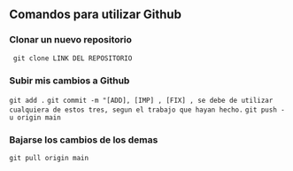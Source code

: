 ## Comandos para utilizar Github 

### Clonar un nuevo repositorio

  ``` git clone LINK DEL REPOSITORIO```

### Subir mis cambios a Github 

  ``` git add . ```
  ``` git commit -m "[ADD], [IMP] , [FIX] , se debe de utilizar cualquiera de estos tres, segun el trabajo que hayan hecho. ```
  ``` git push -u origin main ```

### Bajarse los cambios de los demas

   ``` git pull origin main ```
